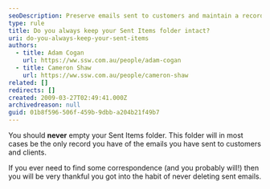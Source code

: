 ```yaml
---
seoDescription: Preserve emails sent to customers and maintain a record of correspondence with never-emptying your Sent Items folder.
type: rule
title: Do you always keep your Sent Items folder intact?
uri: do-you-always-keep-your-sent-items
authors:
  - title: Adam Cogan
    url: https://ww.ssw.com.au/people/adam-cogan
  - title: Cameron Shaw
    url: https://ww.ssw.com.au/people/cameron-shaw
related: []
redirects: []
created: 2009-03-27T02:49:41.000Z
archivedreason: null
guid: 01b8f596-506f-459b-9dbb-a204b21f49b7
---
```


You should **never** empty your Sent Items folder. This folder will in most cases be the only record you have of the emails you have sent to customers and clients.

<!--endintro-->

If you ever need to find some correspondence (and you probably will!) then you will be very thankful you got into the habit of never deleting sent emails.
